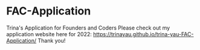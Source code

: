 # FAC-Application

Trina's Application for Founders and Coders
Please check out my application website here for 2022:
https://trinayau.github.io/trina-yau-FAC-Application/
Thank you!
